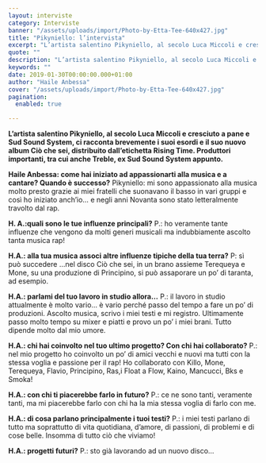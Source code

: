 ```yaml
---
layout: interviste
category: Interviste
banner: "/assets/uploads/import/Photo-by-Etta-Tee-640x427.jpg"
title: "Pikyniello: l’intervista"
excerpt: "L’artista salentino Pikyniello, al secolo Luca Miccoli e cresciuto a pane e Sud Sound System, ci racconta brevemente i suoi esordi e il suo nuovo album Ciò che sei, distribuito dall’etichetta Rising Time. Produttori importanti, tra cui anche Treble, ex Sud Sound System appunto. Haile Anbessa: come hai iniziato ad appassionarti alla musica e a…"
quote: ""
description: "L’artista salentino Pikyniello, al secolo Luca Miccoli e cresciuto a pane e Sud Sound System, ci racconta brevemente i suoi esordi e il suo nuovo album Ciò che sei, distribuito dall’etichetta Rising Time. Produttori importanti, tra cui anche Treble, ex Sud Sound System appunto. Haile Anbessa: come hai iniziato ad appassionarti alla musica e a…"
keywords: ""
date: 2019-01-30T00:00:00.000+01:00
author: "Haile Anbessa"
cover: "/assets/uploads/import/Photo-by-Etta-Tee-640x427.jpg"
pagination:
  enabled: true

---
```


**L’artista salentino Pikyniello, al secolo Luca Miccoli e cresciuto a pane e Sud Sound System, ci racconta brevemente i suoi esordi e il suo nuovo album Ciò che sei, distribuito dall’etichetta Rising Time. Produttori importanti, tra cui anche Treble, ex Sud Sound System appunto.** 
  
**Haile Anbessa: come hai iniziato ad appassionarti alla musica e a cantare? Quando è successo?** 
Pikyniello: mi sono appassionato alla musica molto presto grazie ai miei fratelli che suonavano il basso in vari gruppi e così ho iniziato anch’io… e negli anni Novanta sono stato letteralmente travolto dal rap.

**H. A.:quali sono le tue influenze principali?** 
P.: ho veramente tante influenze che vengono da molti generi musicali ma indubbiamente ascolto tanta musica rap!

**H.A.: alla tua musica associ altre influenze tipiche della tua terra?** 
P: sì può succedere …nel disco Ciò che sei, in un brano assieme Terequeya e Mone, su una produzione di Principino, si può assaporare un po’ di taranta, ad esempio.

**H.A.: parlami del tuo lavoro in studio allora…** 
P.: il lavoro in studio attualmente è molto vario… è vario perché passo del tempo a fare un po’ di produzioni. Ascolto musica, scrivo i miei testi e mi registro. Ultimamente passo molto tempo su mixer e piatti e provo un po’ i miei brani. Tutto dipende molto dal mio umore.

**H.A.: chi hai coinvolto nel tuo ultimo progetto? Con chi hai collaborato?** 
P.: nel mio progetto ho coinvolto un po’ di amici vecchi e nuovi ma tutti con la stessa voglia e passione per il rap! Ho collaborato con Killo, Mone, Terequeya, Flavio, Principino, Ras,i Float a Flow, Kaino, Mancucci, Bks e Smoka!

**H.A.: con chi ti piacerebbe farlo in futuro?** 
P.: ce ne sono tanti, veramente tanti, ma mi piacerebbe farlo con chi ha la mia stessa voglia di farlo con me.

**H.A.: di cosa parlano principalmente i tuoi testi?** 
P.: i miei testi parlano di tutto ma soprattutto di vita quotidiana, d’amore, di passioni, di problemi e di cose belle. Insomma di tutto ciò che viviamo!

**H.A.: progetti futuri?** 
P.: sto già lavorando ad un nuovo disco…